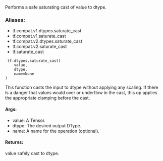 Performs a safe saturating cast of value to dtype.
### Aliases:
- tf.compat.v1.dtypes.saturate_cast
- tf.compat.v1.saturate_cast
- tf.compat.v2.dtypes.saturate_cast
- tf.compat.v2.saturate_cast
- tf.saturate_cast

```
 tf.dtypes.saturate_cast(
    value,
    dtype,
    name=None
)
```
This function casts the input to dtype without applying any scaling. If there is a danger that values would over or underflow in the cast, this op applies the appropriate clamping before the cast.
#### Args:
- value: A Tensor.
- dtype: The desired output DType.
- name: A name for the operation (optional).
#### Returns:
value safely cast to dtype.
